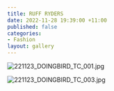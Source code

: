 ```yaml
---
title: RUFF RYDERS
date: 2022-11-28 19:39:00 +11:00
published: false
categories:
- Fashion
layout: gallery
---
```


![221123_DOINGBIRD_TC_001.jpg](/uploads/221123_DOINGBIRD_TC_001.jpg)

![221123_DOINGBIRD_TC_003.jpg](/uploads/221123_DOINGBIRD_TC_003.jpg)